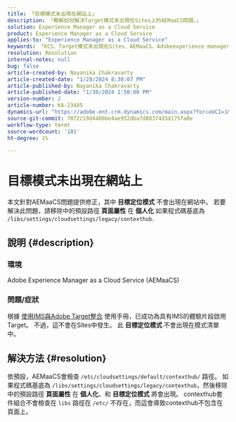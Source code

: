 ```yaml
---
title: 「目標模式未出現在網站上」
description: 「瞭解如何解決Target模式未出現在Sites上的AEMaaCS問題。」
solution: Experience Manager as a Cloud Service
product: Experience Manager as a Cloud Service
applies-to: "Experience Manager as a Cloud Service"
keywords: 「KCS、Target模式未出現在Sites、AEMaaCS、Adobeexperience manager as a cloud service上」
resolution: Resolution
internal-notes: null
bug: false
article-created-by: Nayanika Chakravarty
article-created-date: "1/29/2024 8:38:07 PM"
article-published-by: Nayanika Chakravarty
article-published-date: "1/30/2024 1:50:00 PM"
version-number: 2
article-number: KA-23485
dynamics-url: "https://adobe-ent.crm.dynamics.com/main.aspx?forceUCI=1&pagetype=entityrecord&etn=knowledgearticle&id=1b33174b-e6be-ee11-9079-6045bd006149"
source-git-commit: 7072c19d4480be4ae952dba7d80374d3d175fa0e
workflow-type: tm+mt
source-wordcount: '181'
ht-degree: 1%

---
```


# 目標模式未出現在網站上


本文針對AEMaaCS問題提供修正，其中 <b>目標定位模式</b> 不會出現在網站中。 若要解決此問題，請移除中的預設路徑 <b>頁面屬性</b> 在 <b>個人化</b> 如果程式碼基底為 `/libs/settings/cloudsettings/legacy/contexthub`.

## 說明 {#description}


### 環境

Adobe Experience Manager as a Cloud Service (AEMaaCS)

### 問題/症狀

根據 [使用IMS與Adobe Target整合](https://experienceleague.adobe.com/docs/experience-manager-65/content/sites/administering/integration/integration-target-ims.html) 使用手冊，已成功為具有IMS的體驗片段啟用Target。 不過，這不會在Sites中發生。 此 <b>目標定位模式</b> 不會出現在模式清單中。


## 解決方法 {#resolution}


依預設，AEMaaCS會檢查 `/etc/cloudsettings/default/contexthub/` 路徑。 如果程式碼基底為 `/libs/settings/cloudsettings/legacy/contexthub`，然後移除中的預設路徑 <b>頁面屬性</b> 在 <b>個人化</b>、和 <b>目標定位模式</b> 將會出現。 contexthub套件組合不會檢查在 `libs` 路徑在 `/etc/` 不存在，而這會導致contexthub不包含在頁面上。
